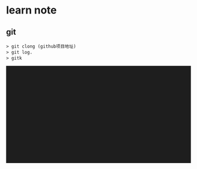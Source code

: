 # learn note

## git
    > git clong (github项目地址)
    > git log.
    > gitk

![aaa](./img/EEA5261A-C4E7-4387-AF8B-3D6F0C3966C5.png)
